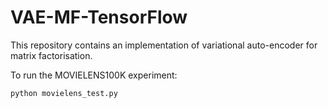 # VAE-MF-TensorFlow
This repository contains an implementation of variational auto-encoder for matrix factorisation.

To run the MOVIELENS100K experiment:

`python movielens_test.py`

